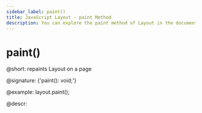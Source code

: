 ```yaml
---
sidebar_label: paint()
title: JavaScript Layout - paint Method 
description: You can explore the paint method of Layout in the documentation of the DHTMLX JavaScript UI library. Browse developer guides and API reference, try out code examples and live demos, and download a free 30-day evaluation version of DHTMLX Suite.
---
```


# paint()

@short: repaints Layout on a page

@signature: {'paint(): void;'}

@example:
layout.paint();

@descr:
